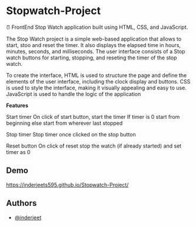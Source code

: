 # Stopwatch-Project

⏰ FrontEnd Stop Watch application built using HTML, CSS, and JavaScript.

The Stop Watch project is a simple web-based application that allows to start, stoo and reset the timer. It also displays the elapsed time in hours, minutes, seconds, and milliseconds. The user interface consists of a Stop watch buttons for starting, stopping, and reseting the timer of the stop watch.

To create the interface, HTML is used to structure the page and define the elements of the user interface, including the clock display and buttons. CSS is used to style the interface, making it visually appealing and easy to use. JavaScript is used to handle the logic of the application

**Features** 

Start timer On click of start button, start the timer If timer is 0 start from beginning else start from wherever last stopped

Stop timer Stop timer once clicked on the stop button

Reset button On click of reset stop the watch (if already started) and set timer as 0

## Demo

https://inderjeets595.github.io/Stopwatch-Project/
## Authors

- [@inderjeet](https://github.com/inderjeets595)
